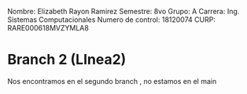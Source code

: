 Nombre: Elizabeth Rayon Ramirez
Semestre: 8vo
Grupo: A
Carrera: Ing. Sistemas Computacionales
Numero de control: 18120074
CURP: RARE000618MVZYMLA8


# Branch 2 (LInea2)
Nos encontramos en el segundo branch , no estamos en el main
